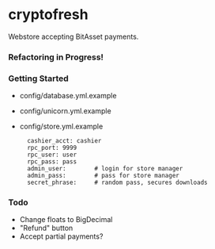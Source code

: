 # cryptofresh
Webstore accepting BitAsset payments.

### Refactoring in Progress!

### Getting Started

- config/database.yml.example
- config/unicorn.yml.example
- config/store.yml.example

        cashier_acct: cashier
        rpc_port: 9999
        rpc_user: user
        rpc_pass: pass
        admin_user:        # login for store manager
        admin_pass:        # pass for store manager
        secret_phrase:     # random pass, secures downloads

### Todo

- Change floats to BigDecimal
- "Refund" button
- Accept partial payments?
